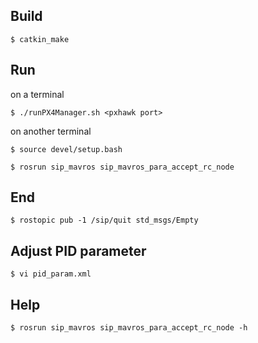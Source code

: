 ## Build ##
`$ catkin_make`


## Run ##
on a terminal

`$ ./runPX4Manager.sh <pxhawk port>`

on another terminal

`$ source devel/setup.bash`

`$ rosrun sip_mavros sip_mavros_para_accept_rc_node`


## End ##
`$ rostopic pub -1 /sip/quit std_msgs/Empty`


## Adjust PID parameter ##
`$ vi pid_param.xml`


## Help ##
`$ rosrun sip_mavros sip_mavros_para_accept_rc_node -h`

